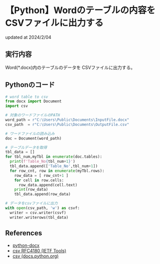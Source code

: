 # 【Python】Wordのテーブルの内容をCSVファイルに出力する
updated at 2024/2/04

## 実行内容
Word(*.docx)内のテーブルのデータを CSVファイルに出力する。

## Pythonのコード

```Python
# word table to csv
from docx import Document
import csv

# 対象のワードファイルのPATH
word_path = r"C:\Users\Public\Documents\InputFile.docx"
csv_path  = r"C:\Users\Public\Documents\OutputFile.csv"

# ワードファイルの読み込み
doc = Document(word_path)

# テーブルデータを取得
tbl_data = []
for tbl_num,myTbl in enumerate(doc.tables):
  print(f'Table_No{tbl_num+1}')
  tbl_data.append(['Table_No',tbl_num+1])
  for row_cnt, row in enumerate(myTbl.rows):
    row_data = [ row_cnt+1 ]
    for cell in row.cells:
      row_data.append(cell.text)
    print(row_data)
    tbl_data.append(row_data)

# データをcsvファイルに出力
with open(csv_path, 'w') as csvf:
  writer = csv.writer(csvf)
  writer.writerows(tbl_data)
```

## References

* [python-docx](https://python-docx.readthedocs.io/en/latest/#python-docx)
* [csv RFC4180 (IETF Tools)](https://tools.ietf.org/pdf/rfc4180.pdf)
* [csv (docs.python.org)](https://docs.python.org/ja/3/library/csv.html)
